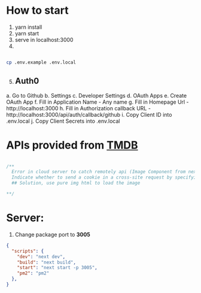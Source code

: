 # How to start
1. yarn install
2. yarn start
3. serve in localhost:3000
4.

```bash

cp .env.example .env.local

```

5. ## Auth0
  a. Go to Github
  b. Settings
  c. Developer Settings
  d. OAuth Apps
  e. Create OAuth App
  f. Fill in Application Name - Any name
  g. Fill in Homepage Url - http://localhost:3000
  h. Fill in Authorization callback URL - http://localhost:3000/api/auth/callback/github
  i. Copy Client ID into .env.local
  j. Copy Client Secrets into .env.local

# APIs provided from [TMDB](https://www.themoviedb.org/documentation/api)

``` javascript

/**
  Error in cloud server to catch remotely api (Image Component from nextj)
  Indicate whether to send a cookie in a cross-site request by specifying its SameSite attribute
  ## Solution, use pure img html to load the image

**/

```


# Server:
1. Change package port to **3005**

```json
{
  "scripts": {
    "dev": "next dev",
    "build": "next build",
    "start": "next start -p 3005",
    "pm2": "pm2"
  },
}
```
